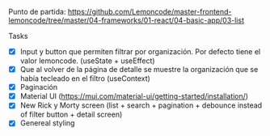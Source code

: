 Punto de partida: 
https://github.com/Lemoncode/master-frontend-lemoncode/tree/master/04-frameworks/01-react/04-basic-app/03-list


Tasks
- [X] Input y button que permiten filtrar por organización. Por defecto tiene el valor lemoncode. (useState + useEffect)
- [X] Que al volver de la página de detalle se muestre la organización que se había tecleado en el filtro (useContext)
- [X] Paginación 
- [X] Material UI (https://mui.com/material-ui/getting-started/installation/)
- [X] New Rick y Morty screen (list + search + pagination +  debounce instead of filter button + detail screen)
- [X] Genereal styling